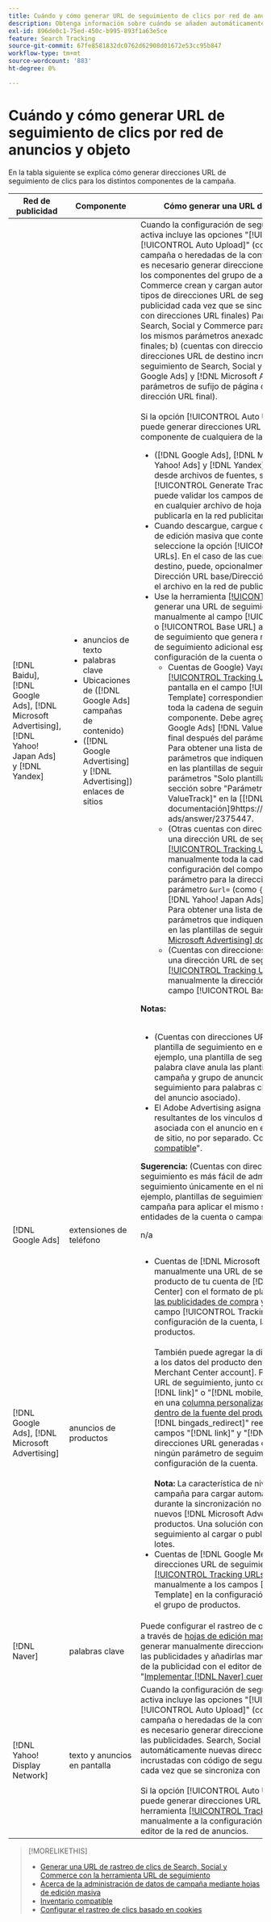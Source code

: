 ```yaml
---
title: Cuándo y cómo generar URL de seguimiento de clics por red de anuncios y objeto
description: Obtenga información sobre cuándo se añaden automáticamente las direcciones URL de seguimiento de clics y cuándo y cómo añadirlas manualmente para varios componentes de campaña.
exl-id: 896de0c1-75ed-450c-b995-893f1a63e5ce
feature: Search Tracking
source-git-commit: 67fe8581832dc0762d62908d01672e53cc95b847
workflow-type: tm+mt
source-wordcount: '883'
ht-degree: 0%

---
```


# Cuándo y cómo generar URL de seguimiento de clics por red de anuncios y objeto

En la tabla siguiente se explica cómo generar direcciones URL de seguimiento de clics para los distintos componentes de la campaña.

| Red de publicidad | Componente | Cómo generar una URL de seguimiento de clics |
| ---- | ---- | ---- |
| [!DNL Baidu], [!DNL Google Ads], [!DNL Microsoft Advertising], [!DNL Yahoo! Japan Ads] y [!DNL Yandex] | <ul><li>anuncios de texto</li><li>palabras clave</li><li>Ubicaciones de ([!DNL Google Ads] campañas de contenido)</li><li>([!DNL Google Advertising] y [!DNL Advertising]) enlaces de sitios</li></ul> | Cuando la configuración de seguimiento de una campaña activa incluye las opciones &quot;[!UICONTROL EF Redirect]&quot; y &quot;[!UICONTROL Auto Upload]&quot; (configuradas en el nivel de campaña o heredadas de la configuración de la cuenta), no es necesario generar direcciones URL de seguimiento para los componentes del grupo de anuncios. Search, Social y Commerce crean y cargan automáticamente los siguientes tipos de direcciones URL de seguimiento en la red de publicidad cada vez que se sincroniza con ella: a) (cuentas con direcciones URL finales) Parámetros de seguimiento de Search, Social y Commerce para plantillas de seguimiento y los mismos parámetros anexados a las direcciones URL finales; b) (cuentas con direcciones URL de destino) nuevas direcciones URL de destino incrustadas con el código de seguimiento de Search, Social y Commerce; y c) ([!DNL Google Ads] y [!DNL Microsoft Advertising] cuentas) parámetros de sufijo de página de aterrizaje (sufijo de dirección URL final).<br><br>Si la opción [!UICONTROL Auto Upload] está deshabilitada, puede generar direcciones URL de seguimiento para un componente de cualquiera de las siguientes maneras:<ul><li>([!DNL Google Ads], [!DNL Microsoft Advertising], [!DNL Yahoo! Ads] y [!DNL Yandex]) Cuando publique anuncios desde archivos de fuentes, seleccione la opción [!UICONTROL Generate Tracking URLs]. Si lo desea, puede validar los campos de la plantilla de seguimiento en cualquier archivo de hoja de edición masiva antes de publicarla en la red publicitaria.</li><li>Cuando descargue, cargue o publique un archivo de hoja de edición masiva que contenga el componente, seleccione la opción [!UICONTROL Generate Tracking URLs]. En el caso de las cuentas con direcciones URL de destino, puede, opcionalmente, validar los campos Dirección URL base/Dirección URL final antes de publicar el archivo en la red de publicidad</li><li>Use la herramienta [[!UICONTROL Tracking URLs] &#x200B;](/help/search-social-commerce/tools/click-tracking-url-generate.md) para generar una URL de seguimiento y agregarla manualmente al campo [!UICONTROL Tracking Template] o [!UICONTROL Base URL] apropiado. <b>Nota:</b> Las plantillas de seguimiento que genera no incluyen ningún parámetro de seguimiento adicional especificado en la configuración de la cuenta o la campaña.<ul><li>Cuentas de Google) Vaya a la herramienta [[!UICONTROL Tracking URLs] &#x200B;](/help/search-social-commerce/tools/click-tracking-url-generate.md), copie el valor en pantalla en el campo [!UICONTROL Tracking Template] correspondiente y agregue manualmente toda la cadena de seguimiento a la configuración del componente. Debe agregar un parámetro [!DNL Google Ads] [!DNL ValueTrack] para la dirección URL final después del parámetro `&url=` (como `{lpurl}`). Para obtener una lista de [!DNL ValueTrack] parámetros que indiquen las direcciones URL finales en las plantillas de seguimiento, consulte los parámetros &quot;Solo plantilla de seguimiento&quot; en la sección sobre &quot;Parámetros disponibles [!DNL ValueTrack]&quot; en la [[!DNL Google Ads] documentación]9https://support.google.com/google-ads/answer/2375447.</li><li>(Otras cuentas con direcciones URL finales) Genere una dirección URL de seguimiento con la herramienta [[!UICONTROL Tracking URLs]](/help/search-social-commerce/tools/click-tracking-url-generate.md) y agregue manualmente toda la cadena de seguimiento a la configuración del componente. Debe agregar un parámetro para la dirección URL final después del parámetro `&url=` (como `{lpurl}`). Para cuentas de [!DNL Yahoo! Japan Ads], use el parámetro `{lpurl}`. Para obtener una lista de [!DNL Microsoft Advertising] parámetros que indiquen las direcciones URL finales en las plantillas de seguimiento, consulte la [[!DNL Microsoft Advertising] documentación](https://help.bingads.microsoft.com/#apex/3/en/56799).</li><li>(Cuentas con direcciones URL de destino) Genere una dirección URL de seguimiento con la herramienta [[!UICONTROL Tracking URLs]](/help/search-social-commerce/tools/click-tracking-url-generate.md) y agregue manualmente la dirección URL de seguimiento en el campo [!UICONTROL Base URL] correspondiente.</li></ul></li></ul><b>Notas:</b><br><br><ul><li>(Cuentas con direcciones URL finales) Se utiliza la plantilla de seguimiento en el nivel más granular (por ejemplo, una plantilla de seguimiento en el nivel de palabra clave anula las plantillas en el nivel de cuenta, campaña y grupo de anuncios, y las plantillas de seguimiento para palabras clave y ubicaciones anulan las del anuncio asociado).</li><li>El Adobe Advertising asigna los clics y los ingresos resultantes de los vínculos de sitio a la palabra clave asociada con el anuncio en el que se incluye el vínculo de sitio, no por separado. Consulte &quot;[Inventario compatible](/help/search-social-commerce/introduction/supported-inventory.md)&quot;.</li></ul><b>Sugerencia:</b> (Cuentas con direcciones URL finales) El seguimiento es más fácil de administrar si crea plantillas de seguimiento únicamente en el nivel más alto necesario; por ejemplo, plantillas de seguimiento de nivel de cuenta o de campaña para aplicar el mismo seguimiento a todas las entidades de la cuenta o campaña. |
| [!DNL Google Ads] | extensiones de teléfono | n/a |
| [!DNL Google Ads], [!DNL Microsoft Advertising] | anuncios de productos | <ul><li>Cuentas de [!DNL Microsoft Merchant Center]: crea manualmente una URL de seguimiento para cada producto de tu cuenta de [!DNL Microsoft Merchant Center] con el formato de plantilla de seguimiento [para las publicidades de compra](/help/search-social-commerce/tracking/formats-click-tracking-microsoft.md) y agréguela manualmente al campo [!UICONTROL Tracking Template] en la configuración de la cuenta, la campaña o el grupo de productos.<br><br>También puede agregar la dirección URL de seguimiento a los datos del producto dentro de [!DNL Microsoft Merchant Center account]. Para ello, incluya la dirección URL de seguimiento, junto con el valor de los campos &quot;[!DNL link]&quot; o &quot;[!DNL mobile_link]&quot;, según corresponda, en una [columna personalizada &quot;[!DNL bingads_redirect]&quot; dentro de la fuente del producto](https://help.ads.microsoft.com/#apex/3/en/51084). El valor del campo &quot;[!DNL bingads_redirect]&quot; reemplaza los valores de los campos &quot;[!DNL link]&quot; y &quot;[!DNL mobile_link]&quot;. Las direcciones URL generadas con este método no incluyen ningún parámetro de seguimiento especificado en la configuración de la cuenta.<br><br><b>Nota:</b> La característica de nivel de cuenta y de nivel de campaña para cargar automáticamente el seguimiento durante la sincronización no genera seguimiento para los nuevos [!DNL Microsoft Advertising] grupos de productos. Una solución consiste en generar un seguimiento al cargar o publicar una hoja de edición por lotes.</li><li>Cuentas de [!DNL Google Merchant Center]: genere direcciones URL de seguimiento con la herramienta [[!UICONTROL Tracking URLs] &#x200B;](/help/search-social-commerce/tools/click-tracking-url-generate.md) y agréguelas manualmente a los campos [!UICONTROL Tracking Template] en la configuración de la cuenta, la campaña o el grupo de productos.</li></ul> |
| [!DNL Naver] | palabras clave | Puede configurar el rastreo de clics para todos los anuncios a través de [hojas de edición masiva](/help/search-social-commerce/campaign-management/bulksheets/bulksheet-about.md). Como alternativa, puede generar manualmente direcciones URL de seguimiento para las publicidades y añadirlas manualmente a la configuración de la publicidad con el editor de la red de anuncios. Ver &quot;[Implementar [!DNL Naver] cuentas de solo seguimiento](/help/search-social-commerce/campaign-management/naver-tracking-only-account-implement.md)&quot;. |
| [!DNL Yahoo! Display Network] | texto y anuncios en pantalla | Cuando la configuración de seguimiento de una campaña activa incluye las opciones &quot;[!UICONTROL EF Redirect]&quot; y &quot;[!UICONTROL Auto Upload]&quot; (configuradas en el nivel de campaña o heredadas de la configuración de la cuenta), no es necesario generar direcciones URL de seguimiento para las publicidades. Search, Social y Commerce crean y cargan automáticamente nuevas direcciones URL de destino incrustadas con código de seguimiento en la red de anuncios cada vez que se sincroniza con ella.<br><br>Si la opción [!UICONTROL Auto Upload] está deshabilitada, puede generar direcciones URL de seguimiento con la herramienta [[!UICONTROL Tracking URLs]](/help/search-social-commerce/tools/click-tracking-url-generate.md) y agregarlas manualmente a la configuración de la publicidad mediante el editor de la red de anuncios. |

>[!MORELIKETHIS]
>
>* [Generar una URL de rastreo de clics de Search, Social y Commerce con la herramienta URL de seguimiento](/help/search-social-commerce/tools/click-tracking-url-generate.md)
>* [Acerca de la administración de datos de campaña mediante hojas de edición masiva](/help/search-social-commerce/campaign-management/bulksheets/bulksheet-about.md)
>* [Inventario compatible](/help/search-social-commerce/introduction/supported-inventory.md)
>* [Configurar el rastreo de clics basado en cookies](/help/search-social-commerce/tracking/click-tracking-set-up.md)
